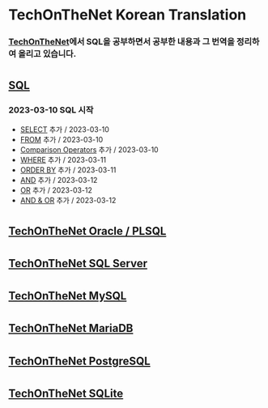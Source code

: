 # TechOnTheNet Korean Translation

### [TechOnTheNet](https://www.techonthenet.com/index.php)에서 SQL을 공부하면서 공부한 내용과 그 번역을 정리하여 올리고 있습니다.
#
## [SQL](https://github.com/riz-jeong/TechOnTheNet-Korean-Translation/tree/main/SQL)
### 2023-03-10 SQL 시작
- [SELECT](https://github.com/riz-jeong/TechOnTheNet-Korean-Translation/blob/main/SQL/SELECT.md) 추가 / 2023-03-10
- [FROM](https://github.com/riz-jeong/TechOnTheNet-Korean-Translation/blob/main/SQL/FROM.md) 추가 / 2023-03-10
- [Comparison Operators](https://github.com/riz-jeong/TechOnTheNet-Korean-Translation/blob/main/SQL/Comparison_Operators.md) 추가 / 2023-03-10
- [WHERE](https://github.com/riz-jeong/TechOnTheNet-Korean-Translation/blob/main/SQL/WHERE.md) 추가 / 2023-03-11
- [ORDER BY](https://github.com/riz-jeong/TechOnTheNet-Korean-Translation/blob/main/SQL/ORDER_BY.md) 추가 / 2023-03-11
- [AND](https://github.com/riz-jeong/TechOnTheNet-Korean-Translation/blob/main/SQL/AND.md) 추가 / 2023-03-12
- [OR](https://github.com/riz-jeong/TechOnTheNet-Korean-Translation/blob/main/SQL/OR.md) 추가 / 2023-03-12
- [AND & OR](https://github.com/riz-jeong/TechOnTheNet-Korean-Translation/blob/main/SQL/ADD_OR.md) 추가 / 2023-03-12
#
## [TechOnTheNet Oracle / PLSQL](https://www.techonthenet.com/oracle/index.php)
#
## [TechOnTheNet SQL Server](https://www.techonthenet.com/sql_server/index.php)
#
## [TechOnTheNet MySQL](https://www.techonthenet.com/mysql/index.php)
#
## [TechOnTheNet MariaDB](https://www.techonthenet.com/mariadb/index.php)
#
## [TechOnTheNet PostgreSQL](https://www.techonthenet.com/postgresql/index.php)
#
## [TechOnTheNet SQLite](https://www.techonthenet.com/sqlite/index.php)